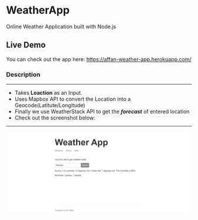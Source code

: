 # WeatherApp
Online Weather Application built with Node.js
## Live Demo
You can check out the app here: https://affan-weather-app.herokuapp.com/
### Description
***
* Takes **Loaction** as an Input.
* Uses Mapbox API to convert the Location into a Geocode(Latitute/Longitude)
* Finally we use WeatherStack API to get the ***forecast*** of entered location
* Check out the screenshot below:
***
![Screenshot](img/SWA0.png)
